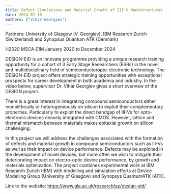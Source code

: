 ```yaml
---
title: Defect Simulations and Material Growht of III-V Nanostructures - an European Industrial Doctorate (DESIGN-EID)
date: 2024-01-10
authors: ["Vihar Georgiev"]
---
```



Partners: University of Glasgow (V. Georgiev), IBM Research Zurich (Switzerland) and Synopsus Quantum ATK (Denmark)

 H2020 MSCA £1M January 2020 to December 2024


<!--more-->

DESIGN-EID is an innovate programme providing a unique research training opportunity for a cohort of 3 Early Stage Researchers (ESRs) in the novel and multidisciplinary field of semiconductoropto-electronic technology. The DESIGN-EID project offers strategic training opportunities with exceptional prospects for career development in both academia and industry. In the video below, supervisor Dr. Vihar Georgiev gives a short overview of the DESIGN project.


There is a great interest in integrating compound semiconductors either monolithically or heterogeneously on silicon to exploit their complementary properties. Particularly to exploit the direct bandgap of III-Vs for opto-electronic devices densely integrated with CMOS. However, lattice and thermal mismatch between materials makes epitaxial growth on silicon challenging.

In this project we will address the challenges associated with the formation of defects and material growth in compound semiconductors such as III-Vs as well as their impact on device performance. Defects may be exploited in the development of novel devices, but more often we wish to mitigate their deteriorating impact on electro-optic device performance, by growth and materials optimization. The project combines experimental work at IBM Research Zurich (IBM) with modelling and simulation efforts at Device Modelling Group (University of Glasgow) and Synopsys QuantumATK (ATK). 

Link to the website:
https://www.gla.ac.uk/research/az/design-eid/